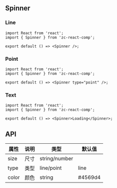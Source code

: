 ## Spinner

### Line

```tsx
import React from 'react';
import { Spinner } from 'zc-react-comp';

export default () => <Spinner />;
```

### Point

```tsx
import React from 'react';
import { Spinner } from 'zc-react-comp';

export default () => <Spinner type="point" />;
```

### Text

```tsx
import React from 'react';
import { Spinner } from 'zc-react-comp';

export default () => <Spinner>Loading</Spinner>;
```

## API

| 属性  | 说明 | 类型          | 默认值  |
| ----- | ---- | ------------- | ------- |
| size  | 尺寸 | string/number |         |
| type  | 类型 | line/point    | line    |
| color | 颜色 | string        | #4569d4 |
